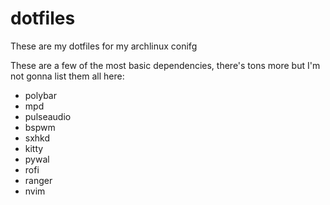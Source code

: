 # dotfiles
These are my dotfiles for my archlinux conifg

These are a few of the most basic dependencies, there's tons more but I'm not gonna list them all here:
- polybar
- mpd
- pulseaudio
- bspwm
- sxhkd
- kitty
- pywal
- rofi
- ranger
- nvim
